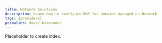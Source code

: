 ```yaml
---
title: Network Solutions
description: Learn how to configure DNS for domains managed on Network Solutions.
tags: [providers]
permalink: docs/:basename/
---
```

Placeholder to create index.
